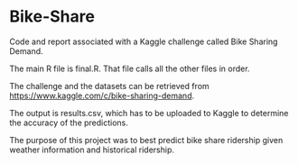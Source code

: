 # Bike-Share
Code and report associated with a Kaggle challenge called Bike Sharing Demand.

The main R file is final.R. That file calls all the other files in order.

The challenge and the datasets can be retrieved from https://www.kaggle.com/c/bike-sharing-demand.

The output is results.csv, which has to be uploaded to Kaggle to determine the accuracy of the predictions.

The purpose of this project was to best predict bike share ridership given weather information and historical ridership.
